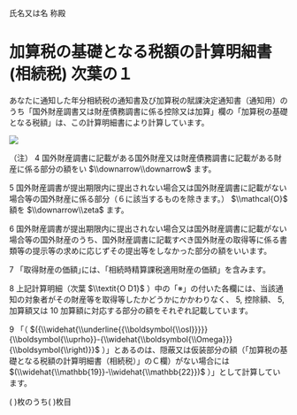 氏名又は名 称殿

# 加算税の基礎となる税額の計算明細書(相続税) 次葉の１

あなたに通知した年分相続税の通知書及び加算税の賦課決定通知書（通知用）のうち「国外財産調書又は財産債務調書に係る控除又は加算」欄の「加算税の基礎となる税額」は、この計算明細書により計算しています。

![](https://www.nta.go.jp/tmp/b31e6dbe-bf93-4cd9-819e-f41a680bfe8a/images/f2acf0f5ba9e3b1155cf342beed1e8e4407f6b579e44facf1e6bc71534772f73.jpg)

（注） 4 国外財産調書に記載がある国外財産又は財産債務調書に記載がある財産に係る部分の額をい $\\downarrow\\downarrow$ ます。

5 国外財産調書が提出期限内に提出されない場合又は国外財産調書に記載がない場合等の国外財産に係る部分（６に該当するものを除きます。） $\\mathcal{O}$ 額を $\\downarrow\\zeta$ ます。

6 国外財産調書が提出期限内に提出されない場合又は国外財産調書に記載がない場合等の国外財産のうち、国外財産調書に記載すべき国外財産の取得等に係る書類等の提示等の求めに応じずその提出等をしなかった部分の額をいいます。

7 「取得財産の価額｣には、「相続時精算課税適用財産の価額」を含みます。

8 上記計算明細（次葉 $\\textit{O D1}$ ）中の「※」の付いた各欄には、当該通知の対象者がその財産等を取得等したかどうかにかかわりなく、 $5,%$ 控除額、 $5,%$ 加算額又は $10%$ 加算額に対応する部分の額をそれぞれ記載しています。

9 「（ $({\\widehat{\\underline{{\\boldsymbol{\\osl}}}}}{\\boldsymbol{\\uprho}}-{\\widehat{\\boldsymbol{\\Omega}}}{\\boldsymbol{\\right)}}$ ）」とあるのは、隠蔽又は仮装部分の額（「加算税の基礎となる税額の計算明細書（相続税）」のＣ欄）がない場合には $(\\widehat{\\mathbb{19}}-\\widehat{\\mathbb{22}})$ ）」として計算しています。

( )枚のうち( )枚目